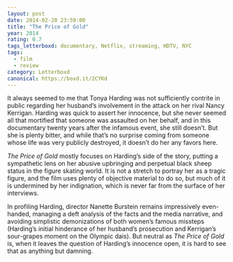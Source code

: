 ```yaml
---
layout: post 
date: 2014-02-20 23:59:00
title: "The Price of Gold"
year: 2014
rating: 0.7
tags_letterboxd: documentary, Netflix, streaming, HDTV, NYC
tags:
  - film
  - review
category: Letterboxd
canonical: https://boxd.it/2CYKd
---
```


It always seemed to me that Tonya Harding was not sufficiently contrite in public regarding her husband’s involvement in the attack on her rival Nancy Kerrigan. Harding was quick to assert her innocence, but she never seemed all that mortified that someone was assaulted on her behalf, and in this documentary twenty years after the infamous event, she still doesn’t. But she is plenty bitter, and while that’s no surprise coming from someone whose life was very publicly destroyed, it doesn’t do her any favors here.

<cite>The Price of Gold</cite> mostly focuses on Harding’s side of the story, putting a sympathetic lens on her abusive upbringing and perpetual black sheep status in the figure skating world. It is not a stretch to portray her as a tragic figure, and the film uses plenty of objective material to do so, but much of it is undermined by her indignation, which is never far from the surface of her interviews.

In profiling Harding, director Nanette Burstein remains impressively even-handed, managing a deft analysis of the facts and the media narrative, and avoiding simplistic demonizations of both women’s famous missteps (Harding’s initial hinderance of her husband’s prosecution and Kerrigan’s sour-grapes moment on the Olympic dais). But neutral as <cite>The Price of Gold</cite> is, when it leaves the question of Harding’s innocence open, it is hard to see that as anything but damning.